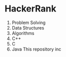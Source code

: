 # HackerRank
1. Problem Solving
2. Data Structures
3. Algorithms
4. C++
5. C
6. Java
This repository inc
